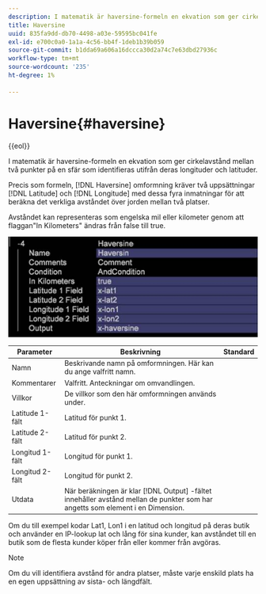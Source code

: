 ```yaml
---
description: I matematik är haversine-formeln en ekvation som ger cirkelavstånd mellan två punkter på en sfär som identifieras utifrån deras longituder och latituder.
title: Haversine
uuid: 835fa9dd-db70-4498-a03e-59595bc041fe
exl-id: e700c0a0-1a1a-4c56-bb4f-1deb1b39b059
source-git-commit: b1dda69a606a16dccca30d2a74c7e63dbd27936c
workflow-type: tm+mt
source-wordcount: '235'
ht-degree: 1%

---
```


# Haversine{#haversine}

{{eol}}

I matematik är haversine-formeln en ekvation som ger cirkelavstånd mellan två punkter på en sfär som identifieras utifrån deras longituder och latituder.

Precis som formeln, [!DNL Haversine] omformning kräver två uppsättningar [!DNL Latitude] och [!DNL Longitude] med dessa fyra inmatningar för att beräkna det verkliga avståndet över jorden mellan två platser.

Avståndet kan representeras som engelska mil eller kilometer genom att flaggan&quot;In Kilometers&quot; ändras från false till true.

![](assets/cfg_TransformationType_Haversine.png)

| Parameter | Beskrivning | Standard |
|---|---|---|
| Namn | Beskrivande namn på omformningen. Här kan du ange valfritt namn. |  |
| Kommentarer | Valfritt. Anteckningar om omvandlingen. |  |
| Villkor | De villkor som den här omformningen används under. |  |
| Latitude 1-fält | Latitud för punkt 1. |  |
| Latitude 2-fält | Latitud för punkt 2. |  |
| Longitud 1-fält | Longitud för punkt 1. |  |
| Longitud 2-fält | Longitud för punkt 2. |  |
| Utdata | När beräkningen är klar [!DNL Output] -fältet innehåller avstånd mellan de punkter som har angetts som element i en Dimension. |  |

Om du till exempel kodar Lat1, Lon1 i en latitud och longitud på deras butik och använder en IP-lookup lat och lång för sina kunder, kan avståndet till en butik som de flesta kunder köper från eller kommer från avgöras.

>[!NOTE]
>
>Om du vill identifiera avstånd för andra platser, måste varje enskild plats ha en egen uppsättning av sista- och längdfält.
